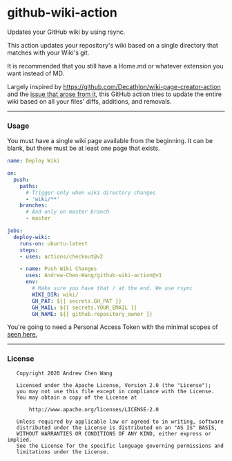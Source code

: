 # github-wiki-action
Updates your GitHub wiki by using rsync.

This action updates your repository's wiki
based on a single directory that matches with
your Wiki's git.

It is recommended that you still have a Home.md
or whatever extension you want instead of MD.

Largely inspired by https://github.com/Decathlon/wiki-page-creator-action
and the [issue that arose from it](https://github.com/Decathlon/wiki-page-creator-action/issues/11),
this GitHub action tries to update the entire wiki based on all your
files' diffs, additions, and removals.

---
### Usage

You must have a single wiki page available from the beginning.
It can be blank, but there must be at least one page that exists.

```yaml
name: Deploy Wiki

on:
  push:
    paths:
      # Trigger only when wiki directory changes
      - 'wiki/**'
    branches:
      # And only on master branch
      - master

jobs:
  deploy-wiki:
    runs-on: ubuntu-latest
    steps:
    - uses: actions/checkout@v2

    - name: Push Wiki Changes
      uses: Andrew-Chen-Wang/github-wiki-action@v1
      env:
        # Make sure you have that / at the end. We use rsync 
        WIKI_DIR: wiki/
        GH_PAT: ${{ secrets.GH_PAT }}
        GH_MAIL: ${{ secrets.YOUR_EMAIL }}
        GH_NAME: ${{ github.repository_owner }}
```

You're going to need a Personal Access Token with the minimal scopes of
[seen here.](https://github.com/settings/tokens/new?scopes=repo&description=wiki%20page%20creator%20token)

---
### License

```
   Copyright 2020 Andrew Chen Wang

   Licensed under the Apache License, Version 2.0 (the "License");
   you may not use this file except in compliance with the License.
   You may obtain a copy of the License at

       http://www.apache.org/licenses/LICENSE-2.0

   Unless required by applicable law or agreed to in writing, software
   distributed under the License is distributed on an "AS IS" BASIS,
   WITHOUT WARRANTIES OR CONDITIONS OF ANY KIND, either express or implied.
   See the License for the specific language governing permissions and
   limitations under the License.
```